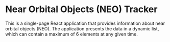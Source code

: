 # Near Orbital Objects (NEO) Tracker

This is a single-page React application that provides information about near orbital objects (NEO). The application presents the data in a dynamic list, which can contain a maximum of 6 elements at any given time.